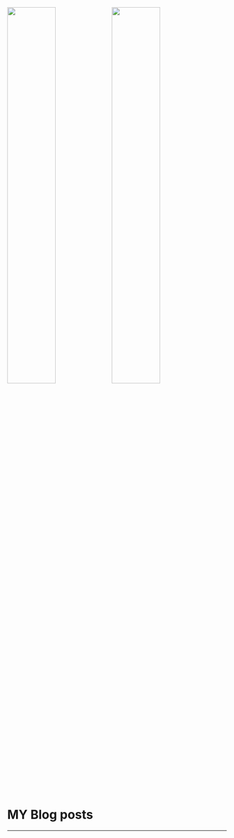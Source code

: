 <img align="left" width="47%" src="https://github-readme-stats.vercel.app/api?username=Saqib7khan&show_icons=true&theme=radical" />
<img align="left" width="47%" src="https://github-readme-stats.vercel.app/api/top-langs/?username=Saqib7khan&layout=compact" />

# MY Blog posts
<!-- BLOG-POST-LIST:START -->
<!-- BLOG-POST-LIST:END -->
****************